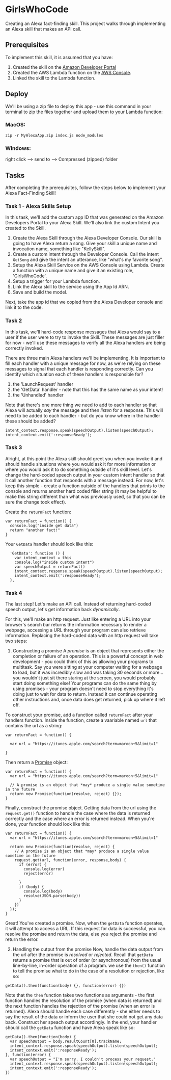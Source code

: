 # GirlsWhoCode
Creating an Alexa fact-finding skill. This project walks through implementing an Alexa skill that makes an API call.

## Prerequisites
To implement this skill, it is assumed that you have:
 
 1. Created the skill on the [Amazon Developer Portal](https://developer.amazon.com/alexa-skills-kit?&sc_channel=SEM&sc_category=Paid&sc_content=Skill_Related&sc_funnel=Visit&sc_campaign=Evergreen&sc_segment=Devs&sc_publisher=GO&sc_country=US&sc_trackingcode=SEM01&sc_place=&sc_detail=234231114424&sc_keyword=developement%20amazon&gclid=Cj0KCQjwu_jYBRD8ARIsAC3EGCIZfB9RCmCvX1ZvAs_mB2buWNOxl7_DpZ5AGuAVT9hmTeZHnShtiRUaAhRoEALw_wcB)
 2. Created the AWS Lambda function on the [AWS Console](https://console.aws.amazon.com/console/home?region=us-east-1). 
 3. Linked the skill to the Lambda function.

## Deploy
We'll be using a zip file to deploy this app - use this command in your terminal to zip the files together and upload them to your Lambda function:

### MacOS:
`zip -r MyAlexaApp.zip index.js node_modules`

### Windows:
right click --> send to --> Compressed (zipped) folder

## Tasks
After completing the prerequisites, follow the steps below to implement your Alexa Fact-Finding Skill!

### Task 1 - Alexa Skills Setup
In this task, we'll add the custom app ID that was generated on the Amazon Developers Portal to your Alexa Skill. We'll also link the custom Intent you created to the Skill.
1. Create the Alexa Skill through the Alexa Developer Console. Our skill is going to have Alexa return a song. Give your skill a unique name and invocation name, something like "KellySkill". 
2. Create a custom intent through the Developer Console. Call the intent `GetSong` and give the intent an utterance, like "what's my favorite song". 
3. Setup the Alexa Skill Service on the AWS Console using Lambda. Create a function with a unique name and give it an existing role, 'GirlsWhoCode'.
4. Setup a trigger for your Lambda function. 
5. Link the Alexa skill to the service using the App Id ARN.  
6. Save and build the model.

Next, take the app id that we copied from the Alexa Developer console and link it to the code.  

### Task 2
In this task, we'll hard-code response messages that Alexa would say to a user if the user were to try to invoke the Skill. These messages are just filler for now - we'll use these messages to verify all the Alexa handlers are being correctly invoked.

There are three main Alexa handlers we'll be implementing. It is important to fill each handler with a unique message for now, as we're relying on these messages to signal that each handler is responding correctly. Can you identify which situation each of these handlers is responsible for?
1. the 'LaunchRequest' handler
2. the 'GetData' handler - note that this has the same name as your intent!
3. the 'Unhandled' handler

Note that there's one more thing we need to add to each handler so that Alexa will actually *say* the message and then *listen* for a response. This will need to be added to each handler - but do you know where in the handler these should be added?
```
intent_context.response.speak(speechOutput).listen(speechOutput);
intent_context.emit(':responseReady');
```

### Task 3
Alright, at this point the Alexa skill should greet you when you invoke it and should handle situations where you would ask it for more information or where you would ask it to do something outside of it's skill level. Let's change the hard-coded speech output in your custom intent handler so that it call another function that responds with a message instead. For now, let's keep this simple - create a function outside of the handlers that prints to the console and returns another hard coded filler string (it may be helpful to make this string different than what was previously used, so that you can be sure the change took effect).

Create the `returnFact` function:
```
var returnFact = function() {
  console.log("inside get data")
  return "another fact!"
}
```

Your `GetData` handler should look like this:
```
  'GetData': function () {
    var intent_context = this
    console.log("inside custom intent")
    var speech0utput = returnFact()
    intent_context.response.speak(speech0utput).listen(speech0utput);
    intent_context.emit(':responseReady');
  },
```

### Task 4
The last step! Let's make an API call. Instead of returning hard-coded speech output, let's get information back *dynamically*.

For this, we'll make an http request. Just like entering a URL into your browser's search bar returns the information necessary to render a webpage, accessing a URL through your program can also retrieve information. Replacing the hard-coded data with an http request will take two steps:

1. Constructing a promise
A *promise* is an object that represents either the completion or failure of an operation. This is a powerful concept in web development - you could think of this as allowing your programs to multitask. Say you were sitting at your computer waiting for a webpage to load, but it was incredibly slow and was taking 30 seconds or more... you wouldn't just sit there staring at the screen, you would probably start doing something else! Your programs can do the same thing by using promises - your program doesn't need to stop everything it's doing just to wait for data to return. Instead it can continue operating other instructions and, once data does get returned, pick up where it left off.

To construct your promise, add a function called `returnFact` after your handlers function. Inside the function, create a vaariable named `url` that contains the url as a string:

```
var returnFact = function() {

  var url = "https://itunes.apple.com/search?term=maroon+5&limit=1"

}
```

Then return a [Promise](https://developer.mozilla.org/en-US/docs/Web/JavaScript/Reference/Global_Objects/Promise) object:

```
var returnFact = function() {
  var url = "https://itunes.apple.com/search?term=maroon+5&limit=1"

  // A promise is an object that *may* produce a single value sometime in the future
  return new Promise(function(resolve, reject) {});
}
```

Finally, construct the promise object. Getting data from the url using the `request.get()` function to handle the case where the data is returned correctly and the case where an error is returned instead. When you're done, your function should look like this:

```
var returnFact = function() {
  var url = "https://itunes.apple.com/search?term=maroon+5&limit=1"

  return new Promise(function(resolve, reject) {
    // A promise is an object that *may* produce a single value sometime in the future
    request.get(url, function(error, response,body) {
      if (error) {
        console.log(error)
        reject(error)

      } 
      if (body) {
        console.log(body)
        resolve(JSON.parse(body))
      }
    })
  });
}
```

Great! You've created a promise. Now, when the `getData` function operates, it will attempt to access a URL. If this request for data is successful, you can resolve the promise and return the data, else you reject the promise and return the error.

2. Handling the output from the promise
Now, handle the data output from the url after the promise is *resolved* or *rejected*. Recall that `getData` returns a promise that is out of order (or asynchronous) from the usual line-by-line, in-order operation of a program. we use the `then()` function to tell the promise what to do in the case of a resolution or rejection, like so:

```
getData().then(function(body) {}, function(error) {})
```
Note that the `then` function takes two functions as arguments - the first function handles the resolution of the promise (when data is returned) and the next function handles the rejection of the promise (when an error is returned). Alexa should handle each case differently - she either needs to say the result of the data or inform the user that she could not get any data back. Construct her speach output accordingly. In the end, your handler should call the `getData` function and have Alexa speak like so:

```
getData().then(function(body) {
  var speechOutput = body.resultCount[0].trackName;
  intent_context.response.speak(speechOutput).listen(speechOutput);
  intent_context.emit(':responseReady');
}, function(error) {
  var speechOutput = "I'm sorry. I couldn't process your request."
  intent_context.response.speak(speechOutput).listen(speechOutput);
  intent_context.emit(':responseReady');
})
```
